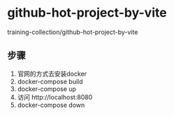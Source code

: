 # github-hot-project-by-vite

training-collection/github-hot-project-by-vite

## 步骤

1. 官网的方式去安装docker
2. docker-compose build
3. docker-compose up
4. 访问 http://localhost:8080
5. docker-compose down
